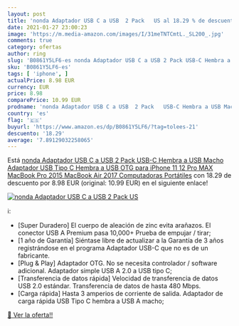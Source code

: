 ```yaml
---
layout: post
title: 'nonda Adaptador USB C a USB  2 Pack   US al 18.29 % de descuento'
date: 2021-01-27 23:00:23
image: 'https://m.media-amazon.com/images/I/31meTNTCmtL._SL200_.jpg'
comments: true
category: ofertas
author: ring
slug: 'B0861Y5LF6-es nonda Adaptador USB C a USB 2 Pack USB-C Hembra a USB...'
sku: 'B0861Y5LF6-es'
tags: [ 'iphone', ]
actualPrice: 8.98 EUR
currency: EUR
price: 8.98
comparePrice: 10.99 EUR
prodname: 'nonda Adaptador USB C a USB  2 Pack   USB-C Hembra a USB Macho  Adaptador USB Tipo C Hembra a USB OTG para iPhone 11 12 Pro MAX  MacBook Pro 2015  MacBook Air 2017  Computadoras Portátiles'
country: 'es'
flag: '🇪🇸'
buyurl: 'https://www.amazon.es/dp/B0861Y5LF6/?tag=tolees-21'
descuento: '18.29'
average: '7.89129032258065'
---
```


Está [nonda Adaptador USB C a USB  2 Pack   USB-C Hembra a USB Macho  Adaptador USB Tipo C Hembra a USB OTG para iPhone 11 12 Pro MAX  MacBook Pro 2015  MacBook Air 2017  Computadoras Portátiles](https://www.amazon.es/dp/B0861Y5LF6/?tag=tolees-21) con 18.29 de descuento por 8.98 EUR (original: 10.99 EUR) en el siguiente enlace!

[![nonda Adaptador USB C a USB  2 Pack   US](https://m.media-amazon.com/images/I/31meTNTCmtL._SL200_.jpg)](https://www.amazon.es/dp/B0861Y5LF6/?tag=tolees-21)

ℹ️:

- [Super Duradero] El cuerpo de aleación de zinc evita arañazos. El conector USB A Premium pasa 10,000+ Prueba de empujar / tirar;
- [1 año de Garantía] Siéntase libre de actualizar a la Garantía de 3 años registrándose en el programa Adaptador USB-C que no es de un fabricante.
- [Plug & Play] Adaptador OTG. No se necesita controlador / software adicional. Adaptador simple USB A 2.0 a USB tipo C;
- [Transferencia de datos rápida] Velocidad de transferencia de datos USB 2.0 estándar. Transferencia de datos de hasta 480 Mbps.
- [Carga rápida] Hasta 3 amperios de corriente de salida. Adaptador de carga rápida USB Tipo C hembra a USB A macho;

[🛒 Ver la oferta!!](https://www.amazon.es/dp/B0861Y5LF6/?tag=tolees-21)
